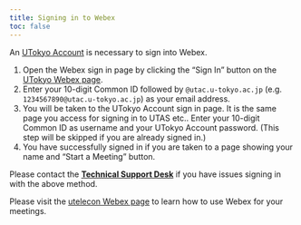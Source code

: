 ```yaml
---
title: Signing in to Webex
toc: false
---
```


An [UTokyo Account](https://www.u-tokyo.ac.jp/adm/dics/ja/account.html) is necessary to sign into Webex.

1. Open the Webex sign in page by clicking the “Sign In” button on the [UTokyo Webex page](https://utelecon.webex.com/).
 1. Enter your 10-digit Common ID followed by `@utac.u-tokyo.ac.jp` (e.g. `1234567890@utac.u-tokyo.ac.jp`) as your email address.
 1. You will be taken to the UTokyo Account sign in page. It is the same page you access for signing in to UTAS etc.. Enter your 10-digit Common ID as username and your UTokyo Account password. (This step will be skipped if you are already signed in.)
1. You have successfully signed in if you are taken to a page showing your name and “Start a Meeting” button.

Please contact the **[Technical Support Desk](/support/)** if you have issues signing in with the above method.

Please visit the [utelecon Webex page](/webex/) to learn how to use Webex for your meetings. 
